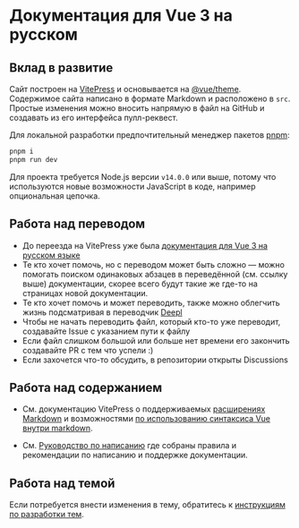 # Документация для Vue 3 на русском

## Вклад в развитие

Сайт построен на [VitePress](https://github.com/vuejs/vitepress) и основывается на [@vue/theme](https://github.com/vuejs/vue-theme). Содержимое сайта написано в формате Markdown и расположено в `src`. Простые изменения можно вносить напрямую в файл на GitHub и создавать из его интерфейса пулл-реквест.

Для локальной разработки предпочтительный менеджер пакетов [pnpm](https://pnpm.io/):

```bash
pnpm i
pnpm run dev
```

Для проекта требуется Node.js версии `v14.0.0` или выше, потому что используются новые возможности JavaScript в коде, например опциональная цепочка.

## Работа над переводом

- До переезда на VitePress уже была [документация для Vue 3 на русском языке](https://v3.ru.vuejs.org/)
- Те кто хочет помочь, но с переводом может быть сложно — можно помогать поиском одинаковых абзацев в переведённой (см. ссылку выше) документации, скорее всего будут такие же где-то на страницах новой документации.
- Те кто хочет помочь и может переводить, также можно облегчить жизнь подсматривая в переводчик [Deepl](https://www.deepl.com/translator)
- Чтобы не начать переводить файл, который кто-то уже переводит, создавайте Issue с указанием пути к файлу
- Если файл слишком большой или больше нет времени его закончить создавайте PR с тем что успели :)
- Если захочется что-то обсудить, в репозитории открыты Discussions

## Работа над содержанием

- См. документацию VitePress о поддерживаемых [расширениях Markdown](https://vitepress.vuejs.org/guide/markdown.html) и возможностями [по использованию синтаксиса Vue внутри markdown](https://vitepress.vuejs.org/guide/using-vue.html).

- См. [Руководство по написанию](https://github.com/vuejs/docs/blob/main/.github/contributing/writing-guide.md) где собраны правила и рекомендации по написанию и поддержке документации.

## Работа над темой

Если потребуется внести изменения в тему, обратитесь к [инструкциям по разработки тем](https://github.com/vuejs/vue-theme#developing-with-real-content).
